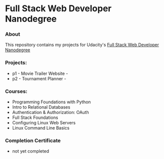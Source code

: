 # Full Stack Web Developer Nanodegree

### About
This repository contains my projects for Udacity's [Full Stack Web Developer Nanodegree](https://www.udacity.com/course/full-stack-web-developer-nanodegree--nd004)

### Projects:
- p1 - Movie Trailer Website - 
- p2 - Tournament Planner - 

### Courses:
- Programming Foundations with Python
- Intro to Relational Databases
- Authentication & Authorization: OAuth
- Full Stack Foundations
- Configuring Linux Web Servers
- Linux Command Line Basics

### Completion Certificate
- not yet completed